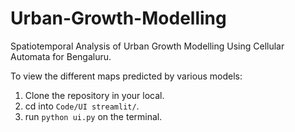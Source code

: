 # Urban-Growth-Modelling
Spatiotemporal Analysis of Urban Growth Modelling Using Cellular Automata for Bengaluru.


To view the different maps predicted by various models:
1. Clone the repository in your local.
2. cd into `Code/UI streamlit/`.
3. run `python ui.py` on the terminal.
